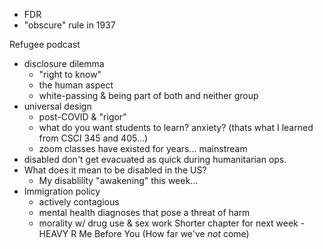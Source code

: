 - FDR
- "obscure" rule in 1937

Refugee podcast
- disclosure dilemma
	- "right to know"
	- the human aspect
	- white-passing & being part of both and neither group
- universal design
	- post-COVID & "rigor"
	- what do you want students to learn? anxiety? (thats what I learned from CSCI 345 and 405...)
	- zoom classes have existed for years... mainstream
- disabled don't get evacuated as quick during humanitarian ops.
- What does it mean to be disabled in the US?
	- My disablility "awakening" this week...
- Immigration policy
	- actively contagious
	- mental health diagnoses that pose a threat of harm
	- morality w/ drug use & sex work
Shorter chapter for next week - HEAVY
R Me Before You (How far we've *not* come)